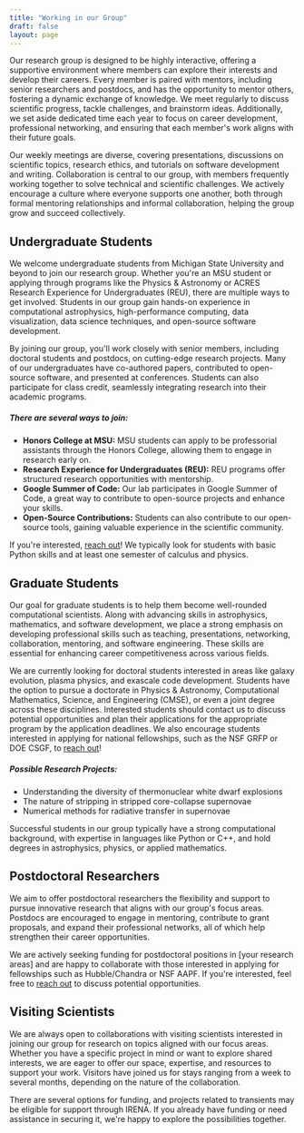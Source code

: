 ```yaml
---
title: "Working in our Group"
draft: false
layout: page
---
```


Our research group is designed to be highly interactive, offering a supportive environment where members can explore their interests and develop their careers. Every member is paired with mentors, including senior researchers and postdocs, and has the opportunity to mentor others, fostering a dynamic exchange of knowledge. We meet regularly to discuss scientific progress, tackle challenges, and brainstorm ideas. Additionally, we set aside dedicated time each year to focus on career development, professional networking, and ensuring that each member's work aligns with their future goals.

Our weekly meetings are diverse, covering presentations, discussions on scientific topics, research ethics, and tutorials on software development and writing. Collaboration is central to our group, with members frequently working together to solve technical and scientific challenges. We actively encourage a culture where everyone supports one another, both through formal mentoring relationships and informal collaboration, helping the group grow and succeed collectively.

## Undergraduate Students

We welcome undergraduate students from Michigan State University and beyond to join our research group. Whether you're an MSU student or applying through programs like the Physics & Astronomy or ACRES Research Experience for Undergraduates (REU), there are multiple ways to get involved. Students in our group gain hands-on experience in computational astrophysics, high-performance computing, data visualization, data science techniques, and open-source software development.

By joining our group, you'll work closely with senior members, including doctoral students and postdocs, on cutting-edge research projects. Many of our undergraduates have co-authored papers, contributed to open-source software, and presented at conferences. Students can also participate for class credit, seamlessly integrating research into their academic programs.

##### There are several ways to join:

- **Honors College at MSU:** MSU students can apply to be professorial assistants through the Honors College, allowing them to engage in research early on.
- **Research Experience for Undergraduates (REU):** REU programs offer structured research opportunities with mentorship.
- **Google Summer of Code:** Our lab participates in Google Summer of Code, a great way to contribute to open-source projects and enhance your skills.
- **Open-Source Contributions:** Students can also contribute to our open-source tools, gaining valuable experience in the scientific community.

If you're interested, [reach out](#)! We typically look for students with basic Python skills and at least one semester of calculus and physics.

## Graduate Students

Our goal for graduate students is to help them become well-rounded computational scientists. Along with advancing skills in astrophysics, mathematics, and software development, we place a strong emphasis on developing professional skills such as teaching, presentations, networking, collaboration, mentoring, and software engineering. These skills are essential for enhancing career competitiveness across various fields.

We are currently looking for doctoral students interested in areas like galaxy evolution, plasma physics, and exascale code development. Students have the option to pursue a doctorate in Physics & Astronomy, Computational Mathematics, Science, and Engineering (CMSE), or even a joint degree across these disciplines. Interested students should contact us to discuss potential opportunities and plan their applications for the appropriate program by the application deadlines. We also encourage students interested in applying for national fellowships, such as the NSF GRFP or DOE CSGF, to [reach out](#)!

##### Possible Research Projects:
- Understanding the diversity of thermonuclear white dwarf explosions
- The nature of stripping in stripped core-collapse supernovae
- Numerical methods for radiative transfer in supernovae

Successful students in our group typically have a strong computational background, with expertise in languages like Python or C++, and hold degrees in astrophysics, physics, or applied mathematics.

## Postdoctoral Researchers

We aim to offer postdoctoral researchers the flexibility and support to pursue innovative research that aligns with our group's focus areas. Postdocs are encouraged to engage in mentoring, contribute to grant proposals, and expand their professional networks, all of which help strengthen their career opportunities.

We are actively seeking funding for postdoctoral positions in [your research areas] and are happy to collaborate with those interested in applying for fellowships such as Hubble/Chandra or NSF AAPF. If you're interested, feel free to [reach out](#) to discuss potential opportunities.

## Visiting Scientists

We are always open to collaborations with visiting scientists interested in joining our group for research on topics aligned with our focus areas. Whether you have a specific project in mind or want to explore shared interests, we are eager to offer our space, expertise, and resources to support your work. Visitors have joined us for stays ranging from a week to several months, depending on the nature of the collaboration.

There are several options for funding, and projects related to transients may be eligible for support through IRENA. If you already have funding or need assistance in securing it, we're happy to explore the possibilities together.
